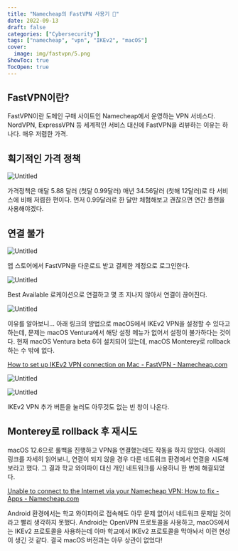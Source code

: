 ```yaml
---
title: "Namecheap의 FastVPN 사용기 🛜"
date: 2022-09-13
draft: false
categories: ["Cybersecurity"]
tags: ["namecheap", "vpn", "IKEv2", "macOS"]
cover:
  image: img/fastvpn/5.png
ShowToc: true
TocOpen: true
---
```


## FastVPN이란?

FastVPN이란 도메인 구매 사이트인 Namecheap에서 운영하는 VPN 서비스다. NordVPN, ExpressVPN 등 세계적인 서비스 대신에 FastVPN을 리뷰하는 이유는 하나다. 매우 저렴한 가격.

## 획기적인 가격 정책

![Untitled](/img/fastvpn/0.png)

가격정책은 매달 5.88 달러 (첫달 0.99달러) 매년 34.56달러 (첫해 12달러)로 타 서비스에 비해 저렴한 편이다. 먼저 0.99달러로 한 달만 체험해보고 괜찮으면 연간 플랜을 사용해야겠다.

## 연결 불가

![Untitled](/img/fastvpn/1.png)

앱 스토어에서 FastVPN을 다운로드 받고 결제한 계정으로 로그인한다.

![Untitled](/img/fastvpn/5.png)

Best Available 로케이션으로 연결하고 몇 초 지나지 않아서 연결이 끊어진다.

![Untitled](/img/fastvpn/2.png)

이유를 알아보니… 아래 링크의 방법으로 macOS에서 IKEv2 VPN을 설정할 수 있다고 하는데, 문제는 macOS Ventura에서 해당 설정 메뉴가 없어서 설정이 불가하다는 것이다. 현재 macOS Ventura beta 6이 설치되어 있는데, macOS Monterey로 rollback 하는 수 밖에 없다.

[How to set up IKEv2 VPN connection on Mac - FastVPN - Namecheap.com](https://www.namecheap.com/support/knowledgebase/article.aspx/10406/2268/how-to-set-up-ikev2-vpn-connection-on-mac/)

![Untitled](/img/fastvpn/3.png)

![Untitled](/img/fastvpn/4.png)

IKEv2 VPN 추가 버튼을 눌러도 아무것도 없는 빈 창이 나온다.

## Monterey로 rollback 후 재시도

macOS 12.6으로 롤백을 진행하고 VPN을 연결했는데도 작동을 하지 않았다. 아래의 링크를 자세히 읽어보니, 연결이 되지 않을 경우 다른 네트워크 환경에서 연결을 시도해보라고 했다. 그 결과 학교 와이파이 대신 개인 네트워크를 사용하니 한 번에 해결되었다.

[Unable to connect to the Internet via your Namecheap VPN: How to fix - Apps - Namecheap.com](https://www.namecheap.com/support/knowledgebase/article.aspx/10118/2244/unable-to-connect-to-the-internet-via-your-namecheap-vpn-how-to-fix/)

Android 환경에서는 학교 와이파이로 접속해도 아무 문제 없어서 네트워크 문제일 것이라고 빨리 생각하지 못했다. Android는 OpenVPN 프로토콜을 사용하고, macOS에서는 IKEv2 프로토콜을 사용하는데 아마 학교에서 IKEv2 프로토콜을 막아놔서 이런 현상이 생긴 것 같다. 결국 macOS 버전과는 아무 상관이 없었다!